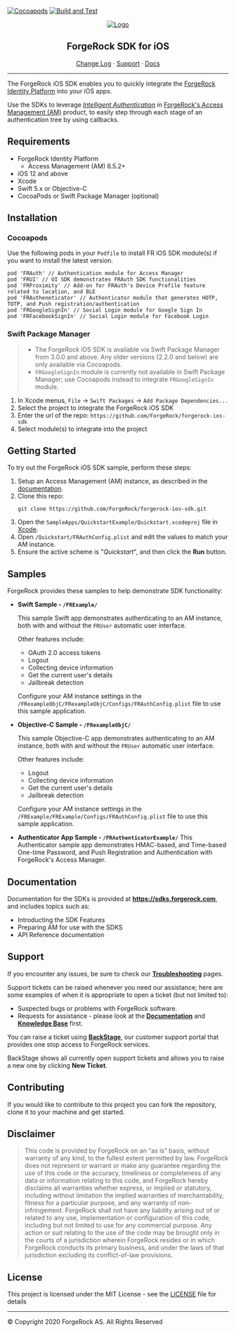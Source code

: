 [![Cocoapods](https://img.shields.io/cocoapods/v/FRAuth?color=%23f46200&label=Version&style=flat-square)](CHANGELOG.md)
[![Build and Test](https://github.com/ForgeRock/forgerock-ios-sdk/actions/workflows/ci.yaml/badge.svg)](https://github.com/ForgeRock/forgerock-ios-sdk/actions/workflows/ci.yaml)


<p align="center">
  <a href="https://github.com/ForgeRock">
    <img src="https://www.forgerock.com/themes/custom/forgerock/images/fr-logo-horz-color.svg" alt="Logo">
  </a>
  <h2 align="center">ForgeRock SDK for iOS</h2>
  <p align="center">
    <a href="./CHANGELOG.md">Change Log</a>
    ·
    <a href="#support">Support</a>
    ·
    <a href="#documentation" target="_blank">Docs</a>
  </p>
  <hr/>
</p>

The ForgeRock iOS SDK enables you to quickly integrate the [ForgeRock Identity Platform](https://www.forgerock.com/digital-identity-and-access-management-platform) into your iOS apps.

Use the SDKs to leverage _[Intelligent Authentication](https://www.forgerock.com/platform/access-management/intelligent-authentication)_ in [ForgeRock's Access Management (AM)](https://www.forgerock.com/platform/access-management) product, to easily step through each stage of an authentication tree by using callbacks.

<!------------------------------------------------------------------------------------------------------------------------------------>
<!-- REQUIREMENTS - Supported AM versions, API versions, any other requirements. -->

## Requirements

* ForgeRock Identity Platform
    * Access Management (AM) 6.5.2+
* iOS 12 and above   
* Xcode
* Swift 5.x or Objective-C
* CocoaPods or Swift Package Manager (optional)

<!------------------------------------------------------------------------------------------------------------------------------------>
<!-- INSTALLATION -->

## Installation

### Cocoapods
Use the following pods in your `Podfile` to install FR iOS SDK module(s) if you want to install the latest version.

```
pod 'FRAuth' // Authentication module for Access Manager
pod 'FRUI' // UI SDK demonstrates FRAuth SDK functionalities
pod 'FRProximity' // Add-on for FRAuth's Device Profile feature related to location, and BLE
pod 'FRAutheneticator' // Authenticator module that generates HOTP, TOTP, and Push registration/authentication
pod 'FRGoogleSignIn' // Social Login module for Google Sign In
pod 'FRFacebookSignIn' // Social Login module for Facebook Login
```

### Swift Package Manager
> * The ForgeRock iOS SDK is available via Swift Package Manager from 3.0.0 and above. Any older versions (2.2.0 and below) are only available via Cocoapods.
> * `FRGoogleSignIn` module is currently not available in Swift Package Manager; use Cocoapods instead to integrate `FRGoogleSignIn` module.
 
1. In Xcode menus, `File` -> `Swift Packages` -> `Add Package Dependencies...`
2. Select the project to integrate the ForgeRock iOS SDK
3. Enter the url of the repo: `https://github.com/ForgeRock/forgerock-ios-sdk`
4. Select module(s) to integrate into the project

<!------------------------------------------------------------------------------------------------------------------------------------>
<!-- QUICK START - Get one of the included samples up and running in as few steps as possible. -->

## Getting Started

To try out the ForgeRock iOS SDK sample, perform these steps:

1. Setup an Access Management (AM) instance, as described in the [documentation](https://sdks.forgerock.com/ios/01_prepare-am/).
2. Clone this repo:
    ```
    git clone https://github.com/ForgeRock/forgerock-ios-sdk.git
    ```
3. Open the `SampleApps/QuickstartExample/Quickstart.xcodeproj` file in [Xcode](https://developer.apple.com/xcode/).
4. Open `/Quickstart/FRAuthConfig.plist` and edit the values to match your AM instance.
5. Ensure the active scheme is "_Quickstart_", and then click the **Run** button.

<!------------------------------------------------------------------------------------------------------------------------------------>
<!-- SAMPLES - List the samples we include with the SDKs, where they are, briefly what they show. -->

## Samples

ForgeRock provides these samples to help demonstrate SDK functionality:

- **Swift Sample - `/FRExample/`**

    This sample Swift app demonstrates authenticating to an AM instance, both with and without the `FRUser` automatic user interface. 
    
    Other features include:

    - OAuth 2.0 access tokens
    - Logout
    - Collecting device information
    - Get the current user's details
    - Jailbreak detection

    Configure your AM instance settings in the `/FRexampleObjC/FRexampleObjC/Configs/FRAuthConfig.plist` file to use this sample application.

- **Objective-C Sample - `/FRexampleObjC/`**

    This sample Objective-C app demonstrates authenticating to an AM instance, both with and without the `FRUser` automatic user interface. 
    
    Other features include:

    - Logout
    - Collecting device information
    - Get the current user's details
    - Jailbreak detection

    Configure your AM instance settings in the `/FRExample/FRExample/Configs/FRAuthConfig.plist` file to use this sample application.
    
- **Authenticator App Sample - `/FRAuthenticatorExample/`**
	This Authenticator sample app demonstrates HMAC-based, and Time-based One-time Password, and Push Registration and Authentication with ForgeRock's Access Manager.


<!------------------------------------------------------------------------------------------------------------------------------------>
<!-- DOCS - Link off to the AM-centric documentation at sdks.forgerock.com. -->

## Documentation

Documentation for the SDKs is provided at **<https://sdks.forgerock.com>**, and includes topics such as:

* Introducting the SDK Features
* Preparing AM for use with the SDKS
* API Reference documentation

<!------------------------------------------------------------------------------------------------------------------------------------>
<!-- SUPPORT -->

## Support

If you encounter any issues, be sure to check our **[Troubleshooting](https://backstage.forgerock.com/knowledge/kb/article/a79362752)** pages.

Support tickets can be raised whenever you need our assistance; here are some examples of when it is appropriate to open a ticket (but not limited to):

* Suspected bugs or problems with ForgeRock software.
* Requests for assistance - please look at the **[Documentation](https://sdks.forgerock.com)** and **[Knowledge Base](https://backstage.forgerock.com/knowledge/kb/home/g32324668)** first.

You can raise a ticket using **[BackStage](https://backstage.forgerock.com/support/tickets)**, our customer support portal that provides one stop access to ForgeRock services. 

BackStage shows all currently open support tickets and allows you to raise a new one by clicking **New Ticket**.

<!------------------------------------------------------------------------------------------------------------------------------------>
<!-- COLLABORATION -->

## Contributing

If you would like to contribute to this project you can fork the repository, clone it to your machine and get started.

<!------------------------------------------------------------------------------------------------------------------------------------>
<!-- LEGAL -->

## Disclaimer

> This code is provided by ForgeRock on an “as is” basis, without warranty of any kind, to the fullest extent permitted by law. ForgeRock does not represent or warrant or make any guarantee regarding the use of this code or the accuracy, timeliness or completeness of any data or information relating to this code, and ForgeRock hereby disclaims all warranties whether express, or implied or statutory, including without limitation the implied warranties of merchantability, fitness for a particular purpose, and any warranty of non-infringement. ForgeRock shall not have any liability arising out of or related to any use, implementation or configuration of this code, including but not limited to use for any commercial purpose. Any action or suit relating to the use of the code may be brought only in the courts of a jurisdiction wherein ForgeRock resides or in which ForgeRock conducts its primary business, and under the laws of that jurisdiction excluding its conflict-of-law provisions.


<!------------------------------------------------------------------------------------------------------------------------------------>
<!-- LICENSE -->

## License

This project is licensed under the MIT License - see the [LICENSE](LICENSE) file for details

---

&copy; Copyright 2020 ForgeRock AS. All Rights Reserved

[forgerock-logo]: https://www.forgerock.com/themes/custom/forgerock/images/fr-logo-horz-color.svg "ForgeRock Logo"

